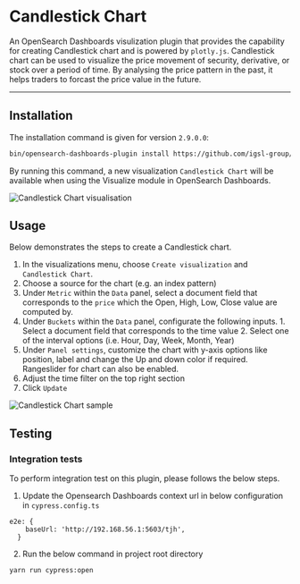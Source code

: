 # Candlestick Chart

An OpenSearch Dashboards visulization plugin that provides the capability for creating Candlestick chart and is powered by `plotly.js`. Candlestick chart can be used to visualize the price movement of security, derivative, or stock over a period of time. By analysing the price pattern in the past, it helps traders to forcast the price value in the future.

---

## Installation

The installation command is given for version `2.9.0.0`:

```sh
bin/opensearch-dashboards-plugin install https://github.com/igsl-group/osd_candlestick_vis/releases/download/2.9.0.0/candlestickChart-2.9.0.zip
```

By running this command, a new visualization `Candlestick Chart` will be available when using the Visualize module in OpenSearch Dashboards.

![Candlestick Chart visualisation](./images/visualize_candlestick.png)

## Usage

Below demonstrates the steps to create a Candlestick chart.
  1. In the visualizations menu, choose `Create visualization` and `Candlestick Chart`.
  2. Choose a source for the chart (e.g. an index pattern)
  3. Under `Metric` within the `Data` panel, select a document field that corresponds to the `price` which the Open, High, Low, Close value are computed by.
  4. Under `Buckets` within the `Data` panel, configurate the following inputs.
    1. Select a document field that corresponds to the time value 
    2. Select one of the interval options (i.e. Hour, Day, Week, Month, Year)
  5. Under `Panel settings`, customize the chart with y-axis options like position, label and change the Up and down color if required. Rangeslider for chart can also be enabled.
  6. Adjust the time filter on the top right section 
  7. Click `Update`

![Candlestick Chart sample](./images/candlestick_sample.png)

## Testing

### Integration tests

To perform integration test on this plugin, please follows the below steps.

1. Update the Opensearch Dashboards context url in below configuration in `cypress.config.ts`
```
e2e: {
    baseUrl: 'http://192.168.56.1:5603/tjh',
  }
```

2. Run the below command in project root directory
```
yarn run cypress:open
```